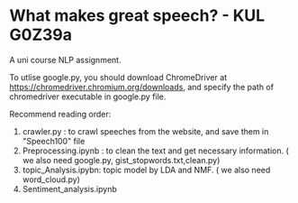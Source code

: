 # What makes great speech? - KUL G0Z39a 
A uni course NLP assignment.

To utlise google.py, you should download ChromeDriver at https://chromedriver.chromium.org/downloads, and specify the path of chromedriver executable in google.py file.

Recommend reading order: 
1. crawler.py : to crawl speeches from the website, and save them in  "Speech100" file
2. Preprocessing.ipynb : to clean the text and get necessary information. ( we also need google.py, gist_stopwords.txt,clean.py)
3. topic_Analysis.ipybn: topic model by LDA and NMF. ( we also need word_cloud.py)
4. Sentiment_analysis.ipynb 

